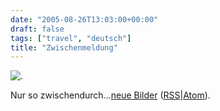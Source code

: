 ```yaml
---
date: "2005-08-26T13:03:00+00:00"
draft: false
tags: ["travel", "deutsch"]
title: "Zwischenmeldung"
---
```

![.](http://chillu.com/assets/IMG_2905.jpg ".")

Nur so
zwischendurch…[neue Bilder](http://www.flickr.com/photos/73415165@N00)
([RSS](http://www.flickr.com/services/feeds/photos_public.gne?id=73415165@N00&format=rss_200)|[Atom](http://www.flickr.com/services/feeds/photos_public.gne?id=73415165@N00&format=atom_03)).



